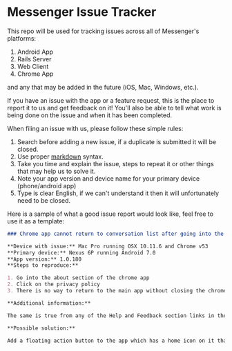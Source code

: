 # Messenger Issue Tracker

This repo will be used for tracking issues across all of Messenger's platforms:

1. Android App
2. Rails Server
3. Web Client
4. Chrome App

and any that may be added in the future (iOS, Mac, Windows, etc.).

If you have an issue with the app or a feature request, this is the place to report it to us and get feedback on it! You'll also be able to tell what work is being done on the issue and when it has been completed.

When filing an issue with us, please follow these simple rules:

1. Search before adding a new issue, if a duplicate is submitted it will be closed.
2. Use proper [markdown](https://github.com/adam-p/markdown-here/wiki/Markdown-Cheatsheet) syntax.
3. Take you time and explain the issue, steps to repeat it or other things that may help us to solve it.
4. Note your app version and device name for your primary device (phone/android app)
5. Type is clear English, if we can't understand it then it will unfortunately need to be closed.

Here is a sample of what a good issue report would look like, feel free to use it as a template:

```markdown
### Chrome app cannot return to conversation list after going into the privacy policy section

**Device with issue:** Mac Pro running OSX 10.11.6 and Chrome v53
**Primary device:** Nexus 6P running Android 7.0
**App version:** 1.0.180
**Steps to reproduce:**

1. Go into the about section of the chrome app
2. Click on the privacy policy
3. There is no way to return to the main app without closing the chrome app and reopening it

**Additional information:**

The same is true from any of the Help and Feedback section links in the chrome app

**Possible solution:**

Add a floating action button to the app which has a home icon on it that only shows when the user is outside of the main app. This way a user can click on that and easily return to the conversation list at any time.
```
